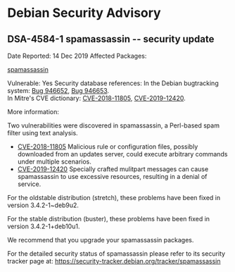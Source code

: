
Debian Security Advisory
========================


DSA-4584-1 spamassassin -- security update
------------------------------------------



Date Reported:
14 Dec 2019
Affected Packages:

[spamassassin](https://packages.debian.org/src:spamassassin)

Vulnerable:
Yes
Security database references:
In the Debian bugtracking system: [Bug 946652](https://bugs.debian.org/cgi-bin/bugreport.cgi?bug=946652), [Bug 946653](https://bugs.debian.org/cgi-bin/bugreport.cgi?bug=946653).  
In Mitre's CVE dictionary: [CVE-2018-11805](https://security-tracker.debian.org/tracker/CVE-2018-11805), [CVE-2019-12420](https://security-tracker.debian.org/tracker/CVE-2019-12420).  

More information:

Two vulnerabilities were discovered in spamassassin, a Perl-based spam
filter using text analysis.


* [CVE-2018-11805](https://security-tracker.debian.org/tracker/CVE-2018-11805)
Malicious rule or configuration files, possibly downloaded from an
 updates server, could execute arbitrary commands under multiple
 scenarios.
* [CVE-2019-12420](https://security-tracker.debian.org/tracker/CVE-2019-12420)
Specially crafted mulitpart messages can cause spamassassin to use
 excessive resources, resulting in a denial of service.


For the oldstable distribution (stretch), these problems have been fixed
in version 3.4.2-1~deb9u2.


For the stable distribution (buster), these problems have been fixed in
version 3.4.2-1+deb10u1.


We recommend that you upgrade your spamassassin packages.


For the detailed security status of spamassassin please refer to
its security tracker page at:
<https://security-tracker.debian.org/tracker/spamassassin>





